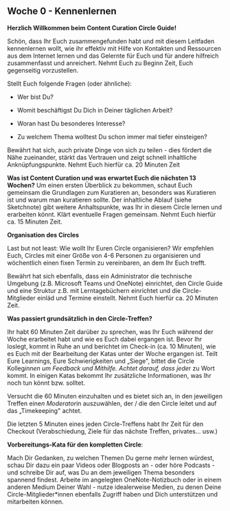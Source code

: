 ## Woche 0 - Kennenlernen

**Herzlich Willkommen beim Content Curation Circle Guide!**

Schön, dass Ihr Euch zusammengefunden habt und mit diesem Leitfaden kennenlernen wollt, wie ihr effektiv mit Hilfe von Kontakten und Ressourcen aus dem Internet lernen und das Gelernte für Euch und für andere hilfreich zusammenfasst und anreichert. Nehmt Euch zu Beginn Zeit, Euch gegenseitig vorzustellen.

Stellt Euch folgende Fragen (oder ähnliche):

-   Wer bist Du?

-   Womit beschäftigst Du Dich in Deiner täglichen Arbeit?

-   Woran hast Du besonderes Interesse?

-   Zu welchem Thema wolltest Du schon immer mal tiefer einsteigen?

Bewährt hat sich, auch private Dinge von sich zu teilen - dies fördert die Nähe zueinander, stärkt das Vertrauen und zeigt schnell inhaltliche
Anknüpfungspunkte.
Nehmt Euch hierfür ca. 20 Minuten Zeit

**Was ist Content Curation und was erwartet Euch die nächsten 13 Wochen?**
Um einen ersten Überblick zu bekommen, schaut Euch gemeinsam die Grundlagen zum Kuratieren an, besonders was Kuratieren ist und warum man kuratieren sollte. Der inhaltliche Ablauf (siehe Sketchnote) gibt weitere Anhaltspunkte, was Ihr in diesem Circle lernen und erarbeiten könnt. Klärt eventuelle Fragen gemeinsam.
Nehmt Euch hierfür ca. 15 Minuten Zeit.

**Organisation des Circles**

Last but not least: Wie wollt Ihr Euren Circle organisieren? Wir empfehlen Euch, Circles mit einer Größe von 4-6 Personen zu organisieren und wöchentlich einen fixen Termin zu vereinbaren, an dem Ihr Euch trefft.

Bewährt hat sich ebenfalls, dass ein Administrator die technische Umgebung (z.B. Microsoft Teams und OneNote) einrichtet, den Circle Guide und eine Struktur z.B. mit Lerntagebüchern einrichtet und die Circle-Mitglieder einläd und Termine einstellt.
Nehmt Euch hierfür ca. 20 Minuten Zeit.

**Was passiert grundsätzlich in den Circle-Treffen?**

Ihr habt 60 Minuten Zeit darüber zu sprechen, was Ihr Euch während der Woche erarbeitet habt und wie es Euch dabei ergangen ist. Bevor Ihr
loslegt, kommt in Ruhe an und berichtet im Check-in (ca. 10 Minuten), wie es Euch mit der Bearbeitung der Katas unter der Woche ergangen ist. Teilt Eure Learnings, Eure Schwierigkeiten und „Siege", bittet die Circle Kolleg*innen um Feedback und Mithilfe. Achtet darauf, dass jede*r zu Wort kommt. In einigen Katas bekommt Ihr zusätzliche Informationen, was Ihr noch tun könnt bzw. solltet.

Versucht die 60 Minuten einzuhalten und es bietet sich an, in den jeweiligen Treffen eine*n Moderator*in auszuwählen, der / die den Circle leitet und auf das „Timekeeping" achtet.

Die letzten 5 Minuten eines jeden Circle-Treffens habt Ihr Zeit für den Checkout (Verabschiedung, Ziele für das nächste Treffen, privates... usw.)

**Vorbereitungs-Kata für den kompletten Circle**:

Mach Dir Gedanken, zu welchen Themen Du gerne mehr lernen würdest, schau Dir dazu ein paar Videos oder Blogposts an - oder höre Podcasts - und schreibe Dir auf, was Du an dem jeweiligen Thema besonders spannend findest. Arbeite im angelegten OneNote-Notizbuch oder in einem anderen Medium Deiner Wahl - nutze idealerweise Medien, zu denen Deine Circle-Mitglieder*innen ebenfalls Zugriff haben und Dich unterstützen und mitarbeiten können.
